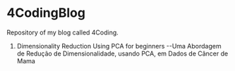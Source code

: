 # 4CodingBlog
Repository of my blog called 4Coding.

1) Dimensionality Reduction Using PCA for beginners
--Uma Abordagem de Redução de Dimensionalidade, usando PCA, em Dados de Câncer de Mama
